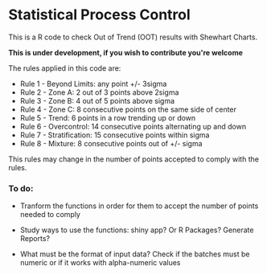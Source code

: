 # Statistical Process Control

This is a R code to check Out of Trend (OOT) results with Shewhart Charts.

**This is under development, if you wish to contribute you're welcome**

The rules applied in this code are:   
- Rule 1 - Beyond Limits: any point +/- 3sigma   
- Rule 2 - Zone A: 2 out of 3 points above 2sigma   
- Rule 3 - Zone B: 4 out of 5 points above sigma   
- Rule 4 - Zone C: 8 consecutive points on the same side of center   
- Rule 5 - Trend: 6 points in a row trending up or down   
- Rule 6 - Overcontrol: 14 consecutive points alternating up and down    
- Rule 7 - Stratification: 15 consecutive points within sigma   
- Rule 8 - Mixture: 8 consecutive points out of +/- sigma   


This rules may change in the number of points accepted to comply with the rules.   

### To do:

- Tranform the functions in order for them to accept the number of points needed to comply   
- Study ways to use the functions: shiny app? Or R Packages? Generate Reports?

- What must be the format of input data? Check if the batches must be numeric or if it works with alpha-numeric values

